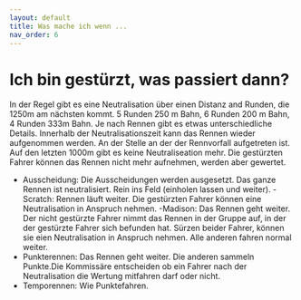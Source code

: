 ```yaml
---
layout: default
title: Was mache ich wenn ...
nav_order: 6
---
```

# Ich bin gestürzt, was passiert dann? 
In der Regel gibt es eine Neutralisation über einen Distanz and Runden, die 1250m am nächsten kommt. 5 Runden 250 m Bahn, 6 Runden 200 m Bahn, 4 Runden 333m Bahn.
Je nach Rennen gibt es etwas unterschiedliche Details. Innerhalb der Neutralisationszeit kann das Rennen wieder aufgenommen werden. An der Stelle an der der Rennvorfall aufgetreten ist. Auf den letzten 1000m gibt es keine Neutraliseation mehr. Die gestürzten Fahrer können das Rennen nicht mehr aufnehmen, werden aber gewertet. 

- Ausscheidung:
Die Ausscheidungen werden ausgesetzt. Das ganze Rennen ist neutralisiert. Rein ins Feld (einholen lassen und weiter).
-Scratch:
Rennen läuft weiter. Die gestürzten Fahrer können eine Neutralisation in Anspruch nehmen. 
-Madison:
Das Rennen geht weiter. Der nicht gestürzte Fahrer nimmt das Rennen in der Gruppe auf, in der der gestürzte Fahrer sich befunden hat. Sürzen beider Fahrer, können sie eien Neutralisation in Anspruch nehmen. Alle anderen fahren normal weiter. 
- Punkterennen:
Das Rennen geht weiter. Die anderen sammeln Punkte.Die Kommissäre entscheiden ob ein Fahrer nach der Neutralisation die Wertung mitfahren darf oder nicht.  
- Temporennen: 
Wie Punktefahren.
